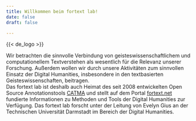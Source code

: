 ```yaml
---
title: Willkommen beim fortext lab!
date: false
draft: false

---
```



{{< de_logo >}}

 Wir betrachten die sinnvolle Verbindung von geisteswissenschaftlichem und computationellem Textverstehen als wesentlich für die Relevanz unserer Forschung. Außerdem wollen wir durch unsere Aktivitäten zum sinnvollen Einsatz der Digital Humanities, insbesondere in den textbasierten Geisteswissenschaften, beitragen. <br>
Das fortext lab ist deshalb auch Heimat des seit 2008 entwickelten Open Source Annotationstools [CATMA](https://catma.de) und stellt auf dem Portal [fortext.net](https://fortext.net) fundierte Informationen zu Methoden und Tools der Digital Humanities zur Verfügung.
Das fortext lab forscht unter der Leitung von Evelyn Gius an der Technischen Universität Darmstadt im Bereich der Digital Humanities. <br>
<br>
                

